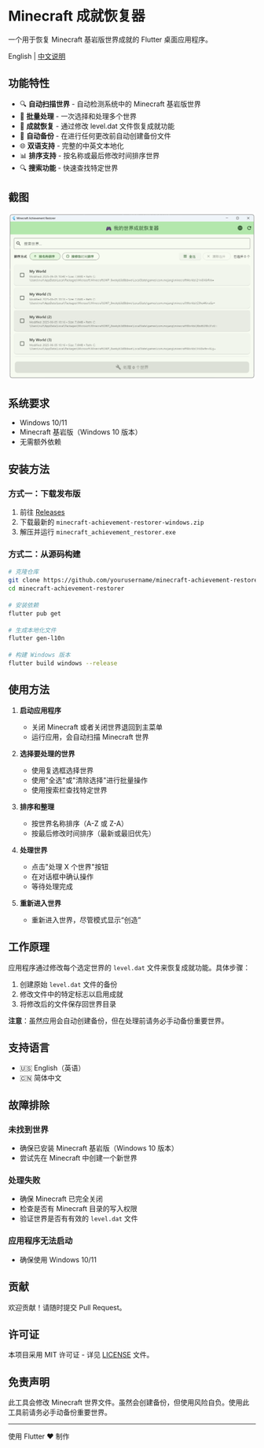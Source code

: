 # Minecraft 成就恢复器

一个用于恢复 Minecraft 基岩版世界成就的 Flutter 桌面应用程序。

English | [中文说明](README_CN.md)

## 功能特性

- 🔍 **自动扫描世界** - 自动检测系统中的 Minecraft 基岩版世界
- 🎯 **批量处理** - 一次选择和处理多个世界
- 🔄 **成就恢复** - 通过修改 level.dat 文件恢复成就功能
- 💾 **自动备份** - 在进行任何更改前自动创建备份文件
- 🌐 **双语支持** - 完整的中英文本地化
- 📊 **排序支持** - 按名称或最后修改时间排序世界
- 🔍 **搜索功能** - 快速查找特定世界

## 截图

![主界面](assets/screenshots/main_cn.png)

## 系统要求

- Windows 10/11
- Minecraft 基岩版（Windows 10 版本）
- 无需额外依赖

## 安装方法

### 方式一：下载发布版
1. 前往 [Releases](https://github.com/yourusername/minecraft-achievement-restorer/releases)
2. 下载最新的 `minecraft-achievement-restorer-windows.zip`
3. 解压并运行 `minecraft_achievement_restorer.exe`

### 方式二：从源码构建
```bash
# 克隆仓库
git clone https://github.com/yourusername/minecraft-achievement-restorer.git
cd minecraft-achievement-restorer

# 安装依赖
flutter pub get

# 生成本地化文件
flutter gen-l10n

# 构建 Windows 版本
flutter build windows --release
```

## 使用方法

1. **启动应用程序**
   - 关闭 Minecraft 或者关闭世界退回到主菜单
   - 运行应用，会自动扫描 Minecraft 世界

2. **选择要处理的世界**
   - 使用复选框选择世界
   - 使用"全选"或"清除选择"进行批量操作
   - 使用搜索栏查找特定世界

3. **排序和整理**
   - 按世界名称排序（A-Z 或 Z-A）
   - 按最后修改时间排序（最新或最旧优先）

4. **处理世界**
   - 点击"处理 X 个世界"按钮
   - 在对话框中确认操作
   - 等待处理完成

5. **重新进入世界**
   - 重新进入世界，尽管模式显示“创造”

## 工作原理

应用程序通过修改每个选定世界的 `level.dat` 文件来恢复成就功能。具体步骤：

1. 创建原始 `level.dat` 文件的备份
2. 修改文件中的特定标志以启用成就
3. 将修改后的文件保存回世界目录

**注意**：虽然应用会自动创建备份，但在处理前请务必手动备份重要世界。

## 支持语言

- 🇺🇸 English（英语）
- 🇨🇳 简体中文

## 故障排除

### 未找到世界
- 确保已安装 Minecraft 基岩版（Windows 10 版本）
- 尝试先在 Minecraft 中创建一个新世界

### 处理失败
- 确保 Minecraft 已完全关闭
- 检查是否有 Minecraft 目录的写入权限
- 验证世界是否有有效的 `level.dat` 文件

### 应用程序无法启动
- 确保使用 Windows 10/11

## 贡献

欢迎贡献！请随时提交 Pull Request。

## 许可证

本项目采用 MIT 许可证 - 详见 [LICENSE](LICENSE) 文件。

## 免责声明

此工具会修改 Minecraft 世界文件。虽然会创建备份，但使用风险自负。使用此工具前请务必手动备份重要世界。

---

使用 Flutter ❤️ 制作

